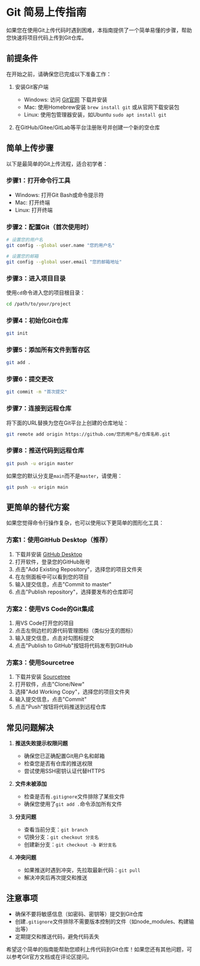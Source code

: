 # Git 简易上传指南

如果您在使用Git上传代码时遇到困难，本指南提供了一个简单易懂的步骤，帮助您快速将项目代码上传到Git仓库。

## 前提条件

在开始之前，请确保您已完成以下准备工作：

1. 安装Git客户端
   - Windows: 访问 [Git官网](https://git-scm.com/downloads) 下载并安装
   - Mac: 使用Homebrew安装 `brew install git` 或从官网下载安装包
   - Linux: 使用包管理器安装，如Ubuntu `sudo apt install git`

2. 在GitHub/Gitee/GitLab等平台注册账号并创建一个新的空仓库

## 简单上传步骤

以下是最简单的Git上传流程，适合初学者：

### 步骤1：打开命令行工具

- Windows: 打开Git Bash或命令提示符
- Mac: 打开终端
- Linux: 打开终端

### 步骤2：配置Git（首次使用时）

```bash
# 设置您的用户名
git config --global user.name "您的用户名"

# 设置您的邮箱
git config --global user.email "您的邮箱地址"
```

### 步骤3：进入项目目录

使用`cd`命令进入您的项目根目录：

```bash
cd /path/to/your/project
```

### 步骤4：初始化Git仓库

```bash
git init
```

### 步骤5：添加所有文件到暂存区

```bash
git add .
```

### 步骤6：提交更改

```bash
git commit -m "首次提交"
```

### 步骤7：连接到远程仓库

将下面的URL替换为您在Git平台上创建的仓库地址：

```bash
git remote add origin https://github.com/您的用户名/仓库名称.git
```

### 步骤8：推送代码到远程仓库

```bash
git push -u origin master
```

如果您的默认分支是`main`而不是`master`，请使用：

```bash
git push -u origin main
```

## 更简单的替代方案

如果您觉得命令行操作复杂，也可以使用以下更简单的图形化工具：

### 方案1：使用GitHub Desktop（推荐）

1. 下载并安装 [GitHub Desktop](https://desktop.github.com/)
2. 打开软件，登录您的GitHub账号
3. 点击"Add Existing Repository"，选择您的项目文件夹
4. 在左侧面板中可以看到您的项目
5. 输入提交信息，点击"Commit to master"
6. 点击"Publish repository"，选择要发布的仓库即可

### 方案2：使用VS Code的Git集成

1. 用VS Code打开您的项目
2. 点击左侧边栏的源代码管理图标（类似分支的图标）
3. 输入提交信息，点击对勾图标提交
4. 点击"Publish to GitHub"按钮将代码发布到GitHub

### 方案3：使用Sourcetree

1. 下载并安装 [Sourcetree](https://www.sourcetreeapp.com/)
2. 打开软件，点击"Clone/New"
3. 选择"Add Working Copy"，选择您的项目文件夹
4. 输入提交信息，点击"Commit"
5. 点击"Push"按钮将代码推送到远程仓库

## 常见问题解决

1. **推送失败提示权限问题**
   - 确保您已正确配置Git用户名和邮箱
   - 检查您是否有仓库的推送权限
   - 尝试使用SSH密钥认证代替HTTPS

2. **文件未被添加**
   - 检查是否有`.gitignore`文件排除了某些文件
   - 确保您使用了`git add .`命令添加所有文件

3. **分支问题**
   - 查看当前分支：`git branch`
   - 切换分支：`git checkout 分支名`
   - 创建新分支：`git checkout -b 新分支名`

4. **冲突问题**
   - 如果推送时遇到冲突，先拉取最新代码：`git pull`
   - 解决冲突后再次提交和推送

## 注意事项

- 确保不要将敏感信息（如密码、密钥等）提交到Git仓库
- 创建`.gitignore`文件排除不需要版本控制的文件（如node_modules、构建输出等）
- 定期提交和推送代码，避免代码丢失

希望这个简单的指南能帮助您顺利上传代码到Git仓库！如果您还有其他问题，可以参考Git官方文档或在评论区提问。